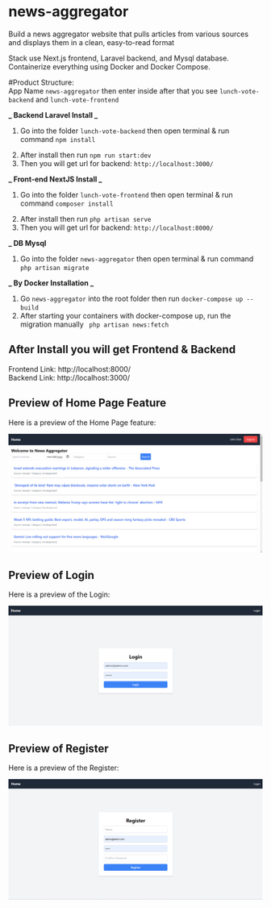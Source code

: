 # news-aggregator

Build a news
aggregator website that pulls articles from various sources and displays them in a clean,
easy-to-read format

Stack use Next.js frontend, Laravel backend, and Mysql database. Containerize everything using Docker and Docker Compose.

#Product Structure: <br>
App Name `news-aggregator` then enter inside after that you see `lunch-vote-backend` and `lunch-vote-frontend`

**_ Backend Laravel Install _**

1. Go into the folder `lunch-vote-backend` then open terminal & run command `npm install`

2) After install then run `npm run start:dev`
3) Then you will get url for backend: `http://localhost:3000/`

**_ Front-end NextJS Install _**

1. Go into the folder `lunch-vote-frontend` then open terminal & run command `composer install`

2) After install then run `php artisan serve`
3) Then you will get url for backend: `http://localhost:8000/`

**\_ DB Mysql**

1. Go into the folder `news-aggregator` then open terminal & run command `php artisan migrate`

**_ By Docker Installation _**

1. Go `news-aggregator` into the root folder then run `docker-compose up --build`
2. After starting your containers with docker-compose up, run the migration manually
   ` php artisan news:fetch`

## After Install you will get Frontend & Backend

Frontend Link: http://localhost:8000/ <br>
Backend Link: http://localhost:3000/

## Preview of Home Page Feature

Here is a preview of the Home Page feature:

![Home Pack Feature](https://github.com/itjewel/news-aggregator/blob/main/screenshort/homePage.png)

## Preview of Login

Here is a preview of the Login:

![Post Restaurant Api](https://github.com/itjewel/news-aggregator/blob/main/screenshort/login.png)

## Preview of Register

Here is a preview of the Register:

![Food Pack Api](https://github.com/itjewel/news-aggregator/blob/main/screenshort/register.png)
